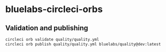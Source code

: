 # bluelabs-circleci-orbs

## Validation and publishing

```sh
circleci orb validate quality/quality.yml
circleci orb publish quality/quality.yml bluelabs/quality@dev:latest
```
